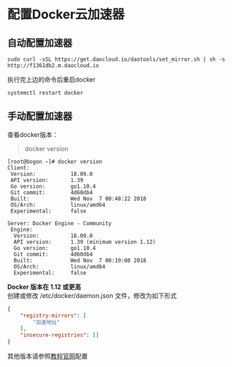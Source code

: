 # 配置Docker云加速器

## 自动配置加速器

```shell
sudo curl -sSL https://get.daocloud.io/daotools/set_mirror.sh | sh -s http://f1361db2.m.daocloud.io
```
执行完上边的命令后重启docker

```shell
systemctl restart docker
```

## 手动配置加速器

查看docker版本：

> docker version

```shell
[root@bogon ~]# docker version
Client:
 Version:           18.09.0
 API version:       1.39
 Go version:        go1.10.4
 Git commit:        4d60db4
 Built:             Wed Nov  7 00:48:22 2018
 OS/Arch:           linux/amd64
 Experimental:      false

Server: Docker Engine - Community
 Engine:
  Version:          18.09.0
  API version:      1.39 (minimum version 1.12)
  Go version:       go1.10.4
  Git commit:       4d60db4
  Built:            Wed Nov  7 00:19:08 2018
  OS/Arch:          linux/amd64
  Experimental:     false
```

**Docker 版本在 1.12 或更高** </br>
创建或修改 /etc/docker/daemon.json 文件，修改为如下形式

```json
{
    "registry-mirrors": [
        "加速地址"
    ],
    "insecure-registries": []
}
```

其他版本请参照<a href="http://guide.daocloud.io/dcs/daocloud-9153151.html ">教程官网</a>配置